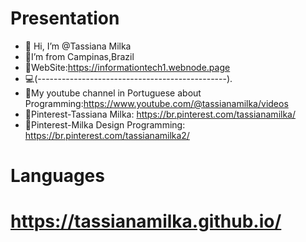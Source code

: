 #  Presentation

- 👋 Hi, I’m @Tassiana Milka
- 🏡I’m from Campinas,Brazil
- 📜WebSite:https://informationtech1.webnode.page
- 💻(-----------------------------------------------). 
- 🎥My youtube channel in Portuguese about Programming:https://www.youtube.com/@tassianamilka/videos
- 📄Pinterest-Tassiana Milka: https://br.pinterest.com/tassianamilka/
- 📄Pinterest-Milka Design Programming: https://br.pinterest.com/tassianamilka2/


# Languages
      
# https://tassianamilka.github.io/
